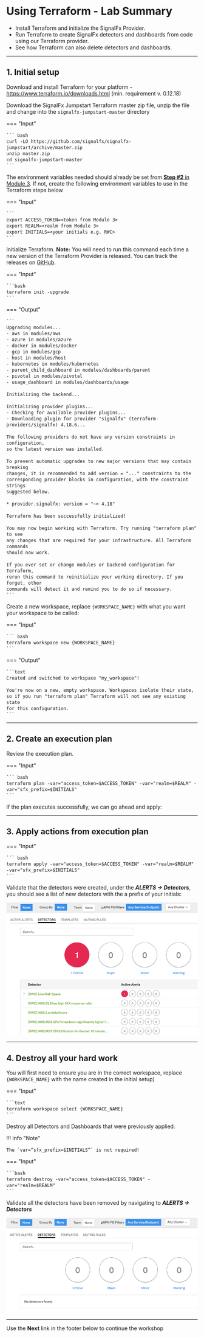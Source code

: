 # Using Terraform - Lab Summary

* Install Terraform and initialize the SignalFx Provider.
* Run Terraform to create SignalFx detectors and dashboards from code using our Terraform provider.
* See how Terraform can also delete detectors and dashboards.

---

## 1. Initial setup

Download and install Terraform for your platform - <https://www.terraform.io/downloads.html> (min. requirement v. 0.12.18)

Download the SignalFx Jumpstart Terraform master zip file, unzip the file and change into the `signalfx-jumpstart-master` directory

=== "Input"

    ``` bash
    curl -LO https://github.com/signalfx/signalfx-jumpstart/archive/master.zip
    unzip master.zip
    cd signalfx-jumpstart-master
    ```

The environment variables needed should already be set from [**Step #2** in Module 3](http://192.168.1.4:8001/module3/k3s/#2-take-the-helm). If not, create the following environment variables to use in the Terraform steps below

=== "Input"

    ```
    export ACCESS_TOKEN=<token from Module 3>
    export REALM=<realm from Module 3>
    export INITIALS=<your initials e.g. RWC>
    ```

Initialize Terraform. **Note:** You will need to run this command each time a new version of the Terraform Provider is released. You can track the releases on [GitHub](https://github.com/terraform-providers/terraform-provider-signalfx/releases).

=== "Input"

    ```bash
    terraform init -upgrade
    ```

=== "Output"

    ```
    Upgrading modules...
    - aws in modules/aws
    - azure in modules/azure
    - docker in modules/docker
    - gcp in modules/gcp
    - host in modules/host
    - kubernetes in modules/kubernetes
    - parent_child_dashboard in modules/dashboards/parent
    - pivotal in modules/pivotal
    - usage_dashboard in modules/dashboards/usage

    Initializing the backend...

    Initializing provider plugins...
    - Checking for available provider plugins...
    - Downloading plugin for provider "signalfx" (terraform-providers/signalfx) 4.18.6...

    The following providers do not have any version constraints in configuration,
    so the latest version was installed.

    To prevent automatic upgrades to new major versions that may contain breaking
    changes, it is recommended to add version = "..." constraints to the
    corresponding provider blocks in configuration, with the constraint strings
    suggested below.

    * provider.signalfx: version = "~> 4.18"

    Terraform has been successfully initialized!

    You may now begin working with Terraform. Try running "terraform plan" to see
    any changes that are required for your infrastructure. All Terraform commands
    should now work.

    If you ever set or change modules or backend configuration for Terraform,
    rerun this command to reinitialize your working directory. If you forget, other
    commands will detect it and remind you to do so if necessary.
    ```

Create a new workspace, replace `{WORKSPACE_NAME}` with what you want your workspace to be called:

=== "Input"

    ``` bash
    terraform workspace new {WORKSPACE_NAME}
    ```

=== "Output"

    ```text
    Created and switched to workspace "my_workspace"!

    You're now on a new, empty workspace. Workspaces isolate their state,
    so if you run "terraform plan" Terraform will not see any existing state
    for this configuration.
    ```

---

## 2. Create an execution plan

Review the execution plan.

=== "Input"

    ``` bash
    terraform plan -var="access_token=$ACCESS_TOKEN" -var="realm=$REALM" -var="sfx_prefix=$INITIALS"
    ```

If the plan executes successfully, we can go ahead and apply:

---

## 3. Apply actions from execution plan

=== "Input"

    ``` bash
    terraform apply -var="access_token=$ACCESS_TOKEN" -var="realm=$REALM" -var="sfx_prefix=$INITIALS"
    ```

Validate that the detectors were created, under the _**ALERTS → Detectors**_, you should see a list of new detectors with the a prefix of your initials:

![Detectors](../images/module4/detectors.png)

---

## 4. Destroy all your hard work

You will first need to ensure you are in the correct workspace, replace `{WORKSPACE_NAME}` with the name created in the initial setup)

=== "Input"

    ```text
    terraform workspace select {WORKSPACE_NAME}
    ```

Destroy all Detectors and Dashboards that were previously applied.

!!! info "Note"

    The `var=”sfx_prefix=$INITIALS”` is not required!

=== "Input"

    ```bash
    terraform destroy -var="access_token=$ACCESS_TOKEN" -var="realm=$REALM"
    ```

Validate all the detectors have been removed by navigating to _**ALERTS → Detectors**_

![Destroyed](../images/module4/destroy.png)

---

Use the **Next** link in the footer below to continue the workshop
